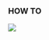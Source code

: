### HOW TO

<img src="https://cdn.jsdelivr.net/gh/devicons/devicon/icons/android/android-original.svg" />
          

